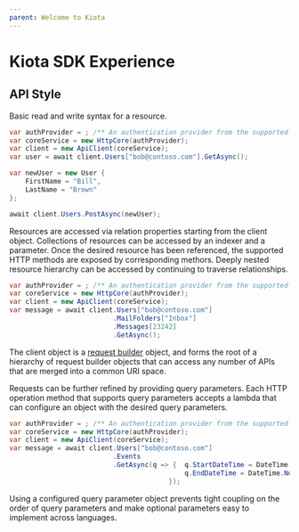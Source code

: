 ```yaml
---
parent: Welcome to Kiota
---
```


# Kiota SDK Experience

## API Style

Basic read and write syntax for a resource.

```csharp
var authProvider = ; /** An authentication provider from the supported language table https://github.com/microsoft/kiota#supported-languages, or your own implementation **/
var coreService = new HttpCore(authProvider);
var client = new ApiClient(coreService);
var user = await client.Users["bob@contoso.com"].GetAsync();

var newUser = new User {
    FirstName = "Bill",
    LastName = "Brown"
};

await client.Users.PostAsync(newUser);

```

Resources are accessed via relation properties starting from the client object.  Collections of resources can be accessed by an indexer and a parameter. Once the desired resource has been referenced, the supported HTTP methods are exposed by corresponding methors.  Deeply nested resource hierarchy can be accessed by continuing to traverse relationships.

```csharp
var authProvider = ; /** An authentication provider from the supported language table https://github.com/microsoft/kiota#supported-languages, or your own implementation **/
var coreService = new HttpCore(authProvider);
var client = new ApiClient(coreService);
var message = await client.Users["bob@contoso.com"]
                          .MailFolders["Inbox"]
                          .Messages[23242]
                          .GetAsync();

```

The client object is a [request builder](requestbuilders) object, and forms the root of a hierarchy of request builder objects that can access any number of APIs that are merged into a common URI space.

Requests can be further refined by providing query parameters. Each HTTP operation method that supports query parameters accepts a lambda that can configure an object with the desired query parameters.

```csharp
var authProvider = ; /** An authentication provider from the supported language table https://github.com/microsoft/kiota#supported-languages, or your own implementation **/
var coreService = new HttpCore(authProvider);
var client = new ApiClient(coreService);
var message = await client.Users["bob@contoso.com"]
                          .Events
                          .GetAsync(q => {  q.StartDateTime = DateTime.Now;
                                            q.EndDateTime = DateTime.Now.AddDays(7);
                                        });

```

Using a configured query parameter object prevents tight coupling on the order of query parameters and make optional parameters easy to implement across languages.